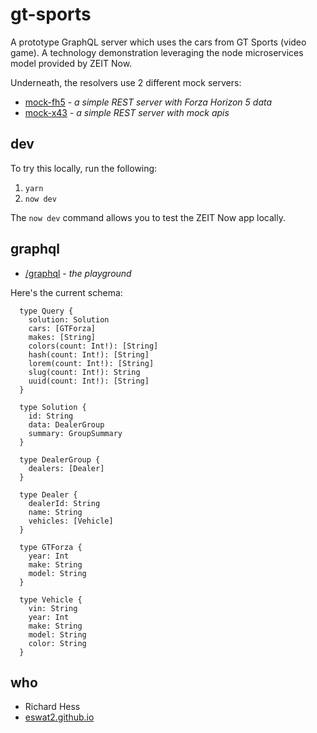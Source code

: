 # gt-sports

A prototype GraphQL server which uses the cars from GT Sports (video game).  A technology demonstration leveraging the node microservices model provided by ZEIT Now.

Underneath, the resolvers use 2 different mock servers:

- [mock-fh5][mock-fh5] - _a simple REST server with Forza Horizon 5 data_
- [mock-x43][mock-x43] - _a simple REST server with mock apis_

## dev

To try this locally, run the following:

1. `yarn`
2. `now dev`

The `now dev` command allows you to test the ZEIT Now app locally.

## graphql

- [/graphql][gql-io] - _the playground_

Here's the current schema:

```
  type Query {
    solution: Solution
    cars: [GTForza]
    makes: [String]
    colors(count: Int!): [String]
    hash(count: Int!): [String]
    lorem(count: Int!): [String]
    slug(count: Int!): String
    uuid(count: Int!): [String]
  }

  type Solution {
    id: String
    data: DealerGroup
    summary: GroupSummary
  }

  type DealerGroup {
    dealers: [Dealer]
  }

  type Dealer {
    dealerId: String
    name: String
    vehicles: [Vehicle]
  }

  type GTForza {
    year: Int
    make: String
    model: String
  }

  type Vehicle {
    vin: String
    year: Int
    make: String
    model: String
    color: String
  }
```

## who

- Richard Hess
- [eswat2.github.io][eswat2-io]



[eswat2-io]: https://eswat2.github.io
[gql-io]: https://gt-sports.vercel.app/graphql
[mock-fh5]: https://mock-fh5.vercel.app/api
[mock-x43]: https://mock-x43.vercel.app/api


